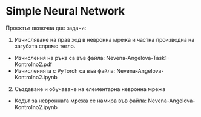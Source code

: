 # Simple Neural Network

Проектът включва две задачи:

1. Изчисляване на прав ход в невронна мрежа и частна производна на загубата спрямо тегло.
 - Изчисления на ръка са във файла: Nevena-Angelova-Task1-Kontrolno2.pdf
 - Изчисленията с PyTorch са във файла: Nevena-Angelova-Kontrolno2.ipynb

2. Създаване и обучаване на елементарна невронна мрежа
 - Кодът за невронната мрежа се намира във файла: Nevena-Angelova-Kontrolno2.ipynb
